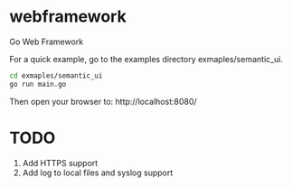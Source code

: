 # webframework
Go Web Framework

For a quick example, go to the examples directory exmaples/semantic_ui.
```bash
cd exmaples/semantic_ui
go run main.go
```

Then open your browser to:  http://localhost:8080/

TODO
===
1. Add HTTPS support
2. Add log to local files and syslog support
